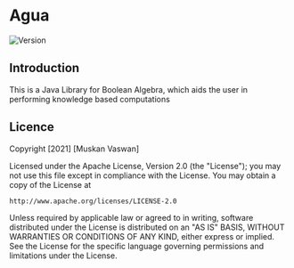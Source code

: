 # Agua
![Version](https://img.shields.io/badge/openjdk-%5E11.0.11-green)

## Introduction
This is a Java Library for Boolean Algebra, which aids the user in performing knowledge based computations


## Licence
Copyright [2021] [Muskan Vaswan]

Licensed under the Apache License, Version 2.0 (the "License");
you may not use this file except in compliance with the License.
You may obtain a copy of the License at

    http://www.apache.org/licenses/LICENSE-2.0

Unless required by applicable law or agreed to in writing, software
distributed under the License is distributed on an "AS IS" BASIS,
WITHOUT WARRANTIES OR CONDITIONS OF ANY KIND, either express or implied.
See the License for the specific language governing permissions and
limitations under the License.